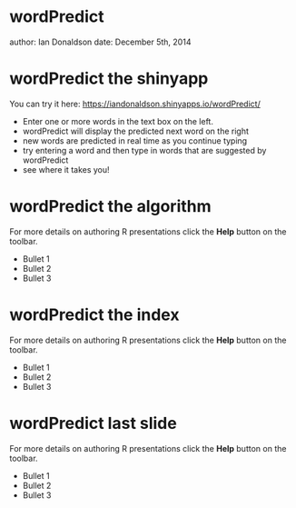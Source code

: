 wordPredict
========================================================
author: Ian Donaldson
date: December 5th, 2014


wordPredict the shinyapp
========================================================

You can try it here: https://iandonaldson.shinyapps.io/wordPredict/

- Enter one or more words in the text box on the left.
- wordPredict will display the predicted next word on the right 
- new words are predicted in real time as you continue typing
- try entering a word and then type in words that are suggested by wordPredict
- see where it takes you!


wordPredict the algorithm
========================================================

For more details on authoring R presentations click the
**Help** button on the toolbar.

- Bullet 1
- Bullet 2
- Bullet 3



wordPredict the index
========================================================

For more details on authoring R presentations click the
**Help** button on the toolbar.

- Bullet 1
- Bullet 2
- Bullet 3


wordPredict last slide
========================================================

For more details on authoring R presentations click the
**Help** button on the toolbar.

- Bullet 1
- Bullet 2
- Bullet 3


